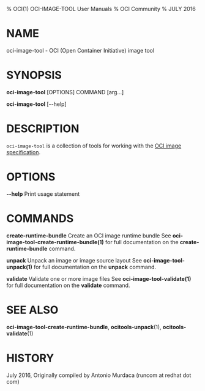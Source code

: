 % OCI(1) OCI-IMAGE-TOOL User Manuals
% OCI Community
% JULY 2016
# NAME
oci-image-tool \- OCI (Open Container Initiative) image tool

# SYNOPSIS
**oci-image-tool** [OPTIONS] COMMAND [arg...]

**oci-image-tool** [--help]

# DESCRIPTION
`oci-image-tool` is a collection of tools for working with the [OCI image specification](https://github.com/opencontainers/image-spec).


# OPTIONS
**--help**
  Print usage statement

# COMMANDS
**create-runtime-bundle**
  Create an OCI image runtime bundle
  See **oci-image-tool-create-runtime-bundle(1)** for full documentation on the **create-runtime-bundle** command.

**unpack**
  Unpack an image or image source layout
  See **oci-image-tool-unpack(1)** for full documentation on the **unpack** command.

**validate**
  Validate one or more image files
  See **oci-image-tool-validate(1)** for full documentation on the **validate** command.

# SEE ALSO
**oci-image-tool-create-runtime-bundle**, **ocitools-unpack**(1), **ocitools-validate**(1)

# HISTORY
July 2016, Originally compiled by Antonio Murdaca (runcom at redhat dot com)
